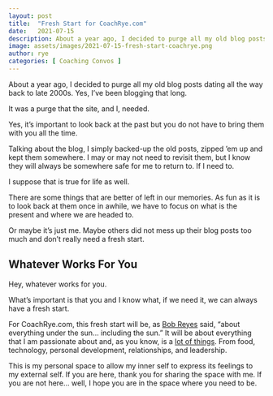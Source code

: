 ```yaml
---
layout: post
title:  "Fresh Start for CoachRye.com"
date:   2021-07-15
description: About a year ago, I decided to purge all my old blog posts dating all the way back to late 2000s. Yes, I’ve been blogging that long and it's time to purge!
image: assets/images/2021-07-15-fresh-start-coachrye.png
author: rye
categories: [ Coaching Convos ]
---
```


About a year ago, I decided to purge all my old blog posts dating all the way back to late 2000s. Yes, I’ve been blogging that long.

It was a purge that the site, and I, needed.

Yes, it’s important to look back at the past but you do not have to bring them with you all the time.

Talking about the blog, I simply backed-up the old posts, zipped ’em up and kept them somewhere. I may or may not need to revisit them, but I know they will always be somewhere safe for me to return to. If I need to.

I suppose that is true for life as well.

There are some things that are better of left in our memories. As fun as it is to look back at them once in awhile, we have to focus on what is the present and where we are headed to.

Or maybe it’s just me. Maybe others did not mess up their blog posts too much and don’t really need a fresh start.

## Whatever Works For You

Hey, whatever works for you.

What’s important is that you and I know what, if we need it, we can always have a fresh start.

For CoachRye.com, this fresh start will be, as [Bob Reyes](http://www.bobreyes.com/) said, “about everything under the sun… including the sun.” It will be about everything that I am passionate about and, as you know, is a [lot of things](/blog/jack-of-all-trades-master-of-none/). From food, technology, personal development, relationships, and leadership.

This is my personal space to allow my inner self to express its feelings to my external self. If you are here, thank you for sharing the space with me. If you are not here… well, I hope you are in the space where you need to be.